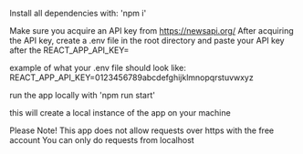 Install all dependencies with:
'npm i'

Make sure you acquire an API key from https://newsapi.org/
After acquiring the API key, create a .env file in the root directory and paste your API key after the REACT_APP_API_KEY=

example of what your .env file should look like:
REACT_APP_API_KEY=0123456789abcdefghijklmnopqrstuvwxyz

run the app locally with 'npm run start'

this will create a local instance of the app on your machine

Please Note!
This app does not allow requests over https with the free account
You can only do requests from localhost
